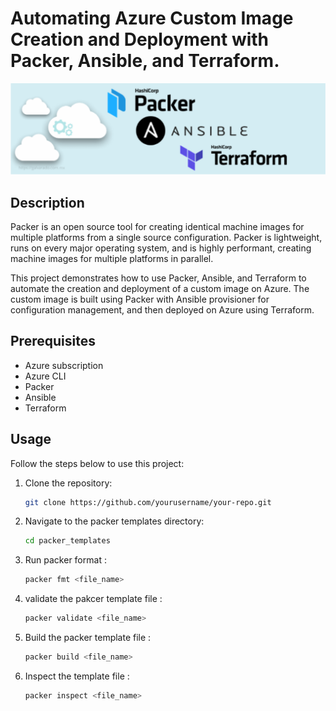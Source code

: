 # Automating Azure Custom Image Creation and Deployment with Packer, Ansible, and Terraform.
![Project Image](project_image.png)




## Description

Packer is an open source tool for creating identical machine images for multiple platforms from a single source configuration. Packer is lightweight, runs on every major operating system, and is highly performant, creating machine images for multiple platforms in parallel.

This project demonstrates how to use Packer, Ansible, and Terraform to automate the creation and deployment of a custom image on Azure. The custom image is built using Packer with Ansible provisioner for configuration management, and then deployed on Azure using Terraform.

## Prerequisites

- Azure subscription
- Azure CLI
- Packer
- Ansible
- Terraform

## Usage

Follow the steps below to use this project:

1. Clone the repository:

   ```bash
   git clone https://github.com/yourusername/your-repo.git
2. Navigate to the packer templates directory:

   ```bash
   cd packer_templates
3. Run packer format :

   ```bash
   packer fmt <file_name>
4. validate the pakcer template file :

   ```bash
   packer validate <file_name>
5. Build the packer template file :

   ```bash
   packer build <file_name>
5. Inspect the template file :

   ```bash
   packer inspect <file_name> 
 
